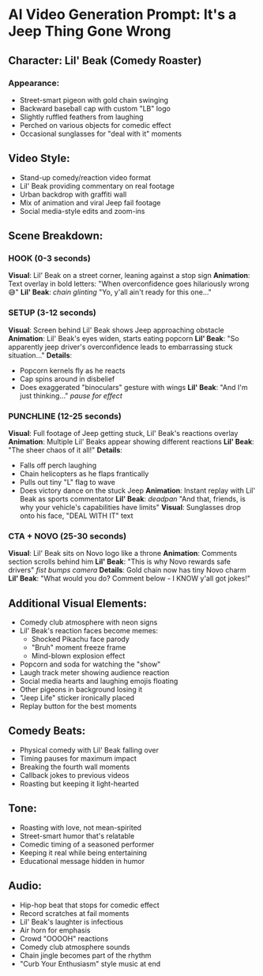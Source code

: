 # AI Video Generation Prompt: It's a Jeep Thing Gone Wrong

## Character: Lil' Beak (Comedy Roaster)
### Appearance:
- Street-smart pigeon with gold chain swinging
- Backward baseball cap with custom "LB" logo
- Slightly ruffled feathers from laughing
- Perched on various objects for comedic effect
- Occasional sunglasses for "deal with it" moments

## Video Style:
- Stand-up comedy/reaction video format
- Lil' Beak providing commentary on real footage
- Urban backdrop with graffiti wall
- Mix of animation and viral Jeep fail footage
- Social media-style edits and zoom-ins

## Scene Breakdown:

### HOOK (0-3 seconds)
**Visual**: Lil' Beak on a street corner, leaning against a stop sign
**Animation**: Text overlay in bold letters: "When overconfidence goes hilariously wrong 😅"
**Lil' Beak**: *chain glinting* "Yo, y'all ain't ready for this one..."

### SETUP (3-12 seconds)
**Visual**: Screen behind Lil' Beak shows Jeep approaching obstacle
**Animation**: Lil' Beak's eyes widen, starts eating popcorn
**Lil' Beak**: "So apparently jeep driver's overconfidence leads to embarrassing stuck situation..."
**Details**:
- Popcorn kernels fly as he reacts
- Cap spins around in disbelief
- Does exaggerated "binoculars" gesture with wings
**Lil' Beak**: "And I'm just thinking..." *pause for effect*

### PUNCHLINE (12-25 seconds)
**Visual**: Full footage of Jeep getting stuck, Lil' Beak's reactions overlay
**Animation**: Multiple Lil' Beaks appear showing different reactions
**Lil' Beak**: "The sheer chaos of it all!"
**Details**:
- Falls off perch laughing
- Chain helicopters as he flaps frantically
- Pulls out tiny "L" flag to wave
- Does victory dance on the stuck Jeep
**Animation**: Instant replay with Lil' Beak as sports commentator
**Lil' Beak**: *deadpan* "And that, friends, is why your vehicle's capabilities have limits"
**Visual**: Sunglasses drop onto his face, "DEAL WITH IT" text

### CTA + NOVO (25-30 seconds)
**Visual**: Lil' Beak sits on Novo logo like a throne
**Animation**: Comments section scrolls behind him
**Lil' Beak**: "This is why Novo rewards safe drivers" *fist bumps camera*
**Details**: Gold chain now has tiny Novo charm
**Lil' Beak**: "What would you do? Comment below - I KNOW y'all got jokes!"

## Additional Visual Elements:
- Comedy club atmosphere with neon signs
- Lil' Beak's reaction faces become memes:
  - Shocked Pikachu face parody
  - "Bruh" moment freeze frame
  - Mind-blown explosion effect
- Popcorn and soda for watching the "show"
- Laugh track meter showing audience reaction
- Social media hearts and laughing emojis floating
- Other pigeons in background losing it
- "Jeep Life" sticker ironically placed
- Replay button for the best moments

## Comedy Beats:
- Physical comedy with Lil' Beak falling over
- Timing pauses for maximum impact
- Breaking the fourth wall moments
- Callback jokes to previous videos
- Roasting but keeping it light-hearted

## Tone:
- Roasting with love, not mean-spirited
- Street-smart humor that's relatable
- Comedic timing of a seasoned performer
- Keeping it real while being entertaining
- Educational message hidden in humor

## Audio:
- Hip-hop beat that stops for comedic effect
- Record scratches at fail moments
- Lil' Beak's laughter is infectious
- Air horn for emphasis
- Crowd "OOOOH" reactions
- Comedy club atmosphere sounds
- Chain jingle becomes part of the rhythm
- "Curb Your Enthusiasm" style music at end